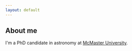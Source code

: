 ```yaml
---
layout: default
---
```

## About me

I'm a PhD candidate in astronomy at [McMaster University](https://www.mcmaster.ca).
<!-- I study the cold gas in nearby galaxies using radio telescopes. -->

<!-- ## My projects -->

<!-- 1. The gas and dust properties of transition galaxies -->
<!-- 2. The resolved correlation of _WISE_ 12 micron emission and CO -->
<!-- 3. How galactic bars and interactions drive gas inwards and trigger star formation -->

<!-- ## My CV -->
<!--

